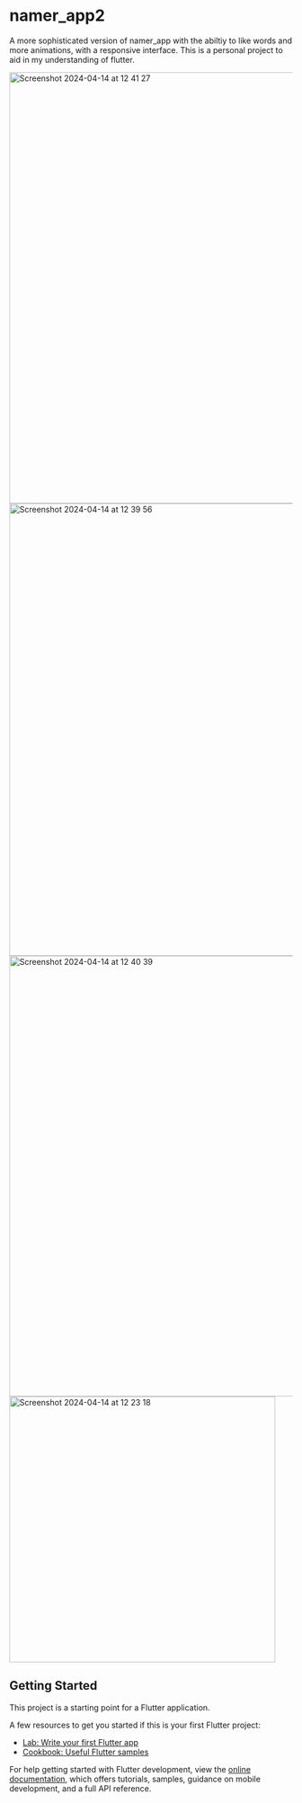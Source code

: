 # namer_app2

A more sophisticated version of namer_app with the abiltiy to like words and more animations, with a responsive interface. This is a personal project to aid in my understanding of flutter.

<img width="767" alt="Screenshot 2024-04-14 at 12 41 27" src="https://github.com/darrylad/namer_app2/assets/132708308/ea961e31-dcc9-4a47-996b-8f8b72b7ea96">
<img width="805" alt="Screenshot 2024-04-14 at 12 39 56" src="https://github.com/darrylad/namer_app2/assets/132708308/6a55dad1-55af-4671-bc0a-0e49c7391161">
<img width="784" alt="Screenshot 2024-04-14 at 12 40 39" src="https://github.com/darrylad/namer_app2/assets/132708308/24cd7eb9-b1d6-4a9a-8180-fcce922a5b4e">
<img width="473" alt="Screenshot 2024-04-14 at 12 23 18" src="https://github.com/darrylad/namer_app2/assets/132708308/ebb19255-e468-45dd-86dd-fb5faa52b9b7">


## Getting Started

This project is a starting point for a Flutter application.

A few resources to get you started if this is your first Flutter project:

- [Lab: Write your first Flutter app](https://docs.flutter.dev/get-started/codelab)
- [Cookbook: Useful Flutter samples](https://docs.flutter.dev/cookbook)

For help getting started with Flutter development, view the
[online documentation](https://docs.flutter.dev/), which offers tutorials,
samples, guidance on mobile development, and a full API reference.
